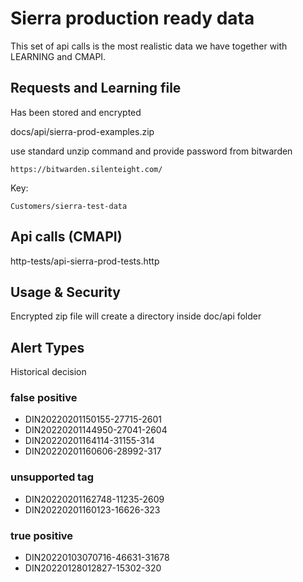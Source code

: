 # Sierra production ready data

This set of api calls is the most realistic data we have together with LEARNING and CMAPI.

## Requests and Learning file
Has been stored and encrypted

docs/api/sierra-prod-examples.zip

use standard unzip command and provide password from bitwarden

```
https://bitwarden.silenteight.com/
```
Key:

```
Customers/sierra-test-data
```

## Api calls (CMAPI)

http-tests/api-sierra-prod-tests.http

## Usage & Security

Encrypted zip file will create a directory inside doc/api folder


## Alert Types
Historical decision 

### false positive

- DIN20220201150155-27715-2601
- DIN20220201144950-27041-2604
- DIN20220201164114-31155-314
- DIN20220201160606-28992-317

### unsupported tag

- DIN20220201162748-11235-2609
- DIN20220201160123-16626-323

### true positive

 - DIN20220103070716-46631-31678
 - DIN20220128012827-15302-320



